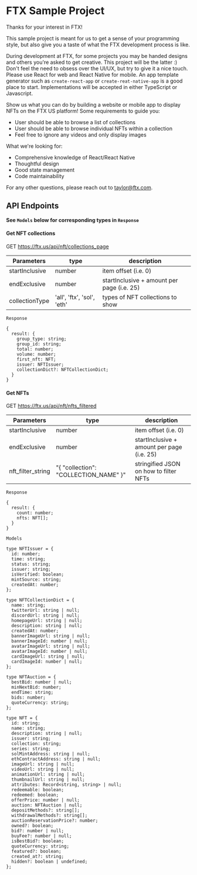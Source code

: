 # FTX Sample Project

Thanks for your interest in FTX!

This sample project is meant for us to get a sense of your programming style, but also give you a taste of what the FTX development process is like.

During development at FTX, for some projects you may be handed designs and others you're asked to get creative. This project will be the latter :)
Don't feel the need to obsess over the UI/UX, but try to give it a nice touch. Please use React for web and React Native for mobile. An app template generator
such as `create-react-app` or `create-reat-native-app` is a good place to start. Implementations will be accepted in either TypeScript or Javascript.

Show us what you can do by building a website or mobile app to display NFTs on the FTX US platform! Some requirements to guide you:

- User should be able to browse a list of collections
- User should be able to browse individual NFTs within a collection
- Feel free to ignore any videos and only display images

What we're looking for:

- Comprehensive knowledge of React/React Native
- Thoughtful design
- Good state management
- Code maintainability

For any other questions, please reach out to taylor@ftx.com.

## API Endpoints

**See `Models` below for corresponding types in `Response`**

#### Get NFT collections

GET https://ftx.us/api/nft/collections_page

| Parameters     | type                       | description                                |
| -------------- | -------------------------- | ------------------------------------------ |
| startInclusive | number                     | item offset (i.e. 0)                       |
| endExclusive   | number                     | startInclusive + amount per page (i.e. 25) |
| collectionType | 'all', 'ftx', 'sol', 'eth' | types of NFT collections to show           |

`Response`

```
{
  result: {
    group_type: string;
    group_id: string;
    total: number;
    volume: number;
    first_nft: NFT;
    issuer: NFTIssuer;
    collectionDict?: NFTCollectionDict;
  }
}
```

#### Get NFTs

GET https://ftx.us/api/nft/nfts_filtered

| Parameters        | type                                  | description                                |
| ----------------- | ------------------------------------- | ------------------------------------------ |
| startInclusive    | number                                | item offset (i.e. 0)                       |
| endExclusive      | number                                | startInclusive + amount per page (i.e. 25) |
| nft_filter_string | "{ "collection": "COLLECTION_NAME" }" | stringified JSON on how to filter NFTs     |

`Response`

```
{
  result: {
    count: number;
    nfts: NFT[];
  }
}
```

`Models`

```
type NFTIssuer = {
  id: number;
  time: string;
  status: string;
  issuer: string;
  isVerified: boolean;
  mintSource: string;
  createdAt: number;
};

type NFTCollectionDict = {
  name: string;
  twitterUrl: string | null;
  discordUrl: string | null;
  homepageUrl: string | null;
  description: string | null;
  createdAt: number;
  bannerImageUrl: string | null;
  bannerImageId: number | null;
  avatarImageUrl: string | null;
  avatarImageId: number | null;
  cardImageUrl: string | null;
  cardImageId: number | null;
};

type NFTAuction = {
  bestBid: number | null;
  minNextBid: number;
  endTime: string;
  bids: number;
  quoteCurrency: string;
};

type NFT = {
  id: string;
  name: string;
  description: string | null;
  issuer: string;
  collection: string;
  series: string;
  solMintAddress: string | null;
  ethContractAddress: string | null;
  imageUrl: string | null;
  videoUrl: string | null;
  animationUrl: string | null;
  thumbnailUrl: string | null;
  attributes: Record<string, string> | null;
  redeemable: boolean;
  redeemed: boolean;
  offerPrice: number | null;
  auction: NFTAuction | null;
  depositMethods?: string[];
  withdrawalMethods?: string[];
  auctionReservationPrice?: number;
  owned?: boolean;
  bid?: number | null;
  buyFee?: number | null;
  isBestBid?: boolean;
  quoteCurrency: string;
  featured?: boolean;
  created_at?: string;
  hidden?: boolean | undefined;
};
```
